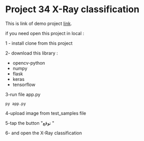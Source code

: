 # Project 34 X-Ray classification

This is link of demo   project [link](https://xray-5a9l.onrender.com/).


if you need open this project in local :


1 - install clone from this project 


2- download this library :

- opencv-python
- numpy
- flask
- keras
- tensorflow


3-run file app.py 

```
py app.py

```

4-upload image from test_samples file 

5-tap the button "توقع " 

6- and open the X-Ray classification



